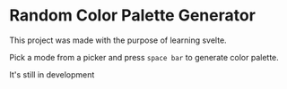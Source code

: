 # Random Color Palette Generator

This project was made with the purpose of learning svelte.

Pick a mode from a picker and press ```space bar``` to generate color palette.

It's still in development
